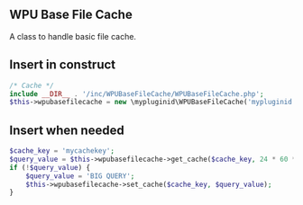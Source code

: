 WPU Base File Cache
---

A class to handle basic file cache.


## Insert in construct

```php
/* Cache */
include __DIR__ . '/inc/WPUBaseFileCache/WPUBaseFileCache.php';
$this->wpubasefilecache = new \mypluginid\WPUBaseFileCache('mypluginid');

```

## Insert when needed

```php
$cache_key = 'mycachekey';
$query_value = $this->wpubasefilecache->get_cache($cache_key, 24 * 60 * 60);
if (!$query_value) {
    $query_value = 'BIG QUERY';
    $this->wpubasefilecache->set_cache($cache_key, $query_value);
}
```
